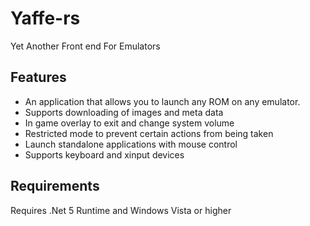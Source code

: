 # Yaffe-rs
Yet Another Front end For Emulators

## Features
* An application that allows you to launch any ROM on any emulator.
* Supports downloading of images and meta data
* In game overlay to exit and change system volume
* Restricted mode to prevent certain actions from being taken
* Launch standalone applications with mouse control
* Supports keyboard and xinput devices

## Requirements
Requires .Net 5 Runtime and Windows Vista or higher
